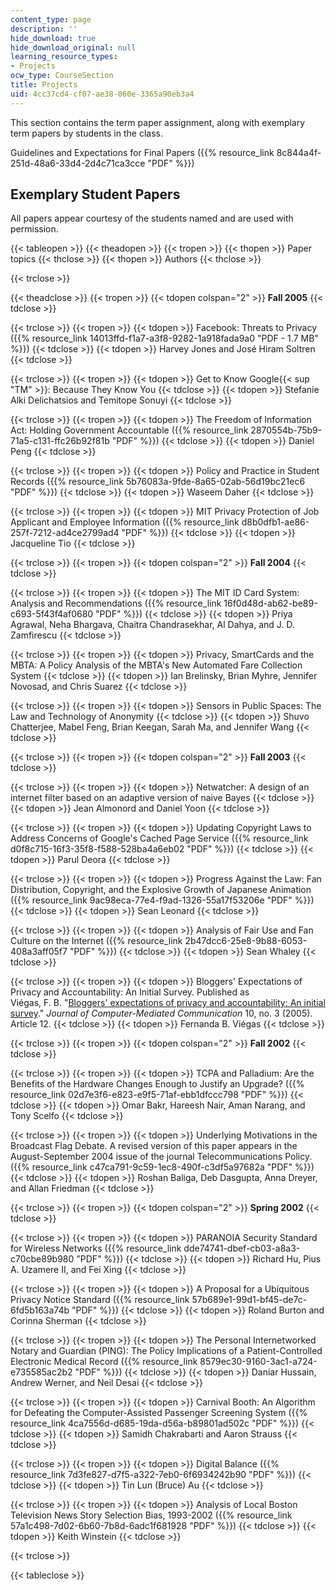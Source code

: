 ```yaml
---
content_type: page
description: ''
hide_download: true
hide_download_original: null
learning_resource_types:
- Projects
ocw_type: CourseSection
title: Projects
uid: 4cc37cd4-cf07-ae38-060e-3365a90eb3a4
---
```


This section contains the term paper assignment, along with exemplary term papers by students in the class.

Guidelines and Expectations for Final Papers ({{% resource_link 8c844a4f-251d-48a6-33d4-2d4c71ca3cce "PDF" %}})

Exemplary Student Papers
------------------------

All papers appear courtesy of the students named and are used with permission.

{{< tableopen >}}
{{< theadopen >}}
{{< tropen >}}
{{< thopen >}}
Paper topics
{{< thclose >}}
{{< thopen >}}
Authors
{{< thclose >}}

{{< trclose >}}

{{< theadclose >}}
{{< tropen >}}
{{< tdopen colspan="2" >}}
**Fall 2005**
{{< tdclose >}}

{{< trclose >}}
{{< tropen >}}
{{< tdopen >}}
Facebook: Threats to Privacy ({{% resource_link 14013ffd-f1a7-a3f8-9282-1a918fada9a0 "PDF - 1.7 MB" %}})
{{< tdclose >}}
{{< tdopen >}}
Harvey Jones and José Hiram Soltren
{{< tdclose >}}

{{< trclose >}}
{{< tropen >}}
{{< tdopen >}}
Get to Know Google{{< sup "TM" >}}: Because They Know You
{{< tdclose >}}
{{< tdopen >}}
Stefanie Alki Delichatsios and Temitope Sonuyi
{{< tdclose >}}

{{< trclose >}}
{{< tropen >}}
{{< tdopen >}}
The Freedom of Information Act: Holding Government Accountable ({{% resource_link 2870554b-75b9-71a5-c131-ffc26b92f81b "PDF" %}})
{{< tdclose >}}
{{< tdopen >}}
Daniel Peng
{{< tdclose >}}

{{< trclose >}}
{{< tropen >}}
{{< tdopen >}}
Policy and Practice in Student Records ({{% resource_link 5b76083a-9fde-8a65-02ab-56d19bc21ec6 "PDF" %}})
{{< tdclose >}}
{{< tdopen >}}
Waseem Daher
{{< tdclose >}}

{{< trclose >}}
{{< tropen >}}
{{< tdopen >}}
MIT Privacy Protection of Job Applicant and Employee Information ({{% resource_link d8b0dfb1-ae86-257f-7212-ad4ce2799ad4 "PDF" %}})
{{< tdclose >}}
{{< tdopen >}}
Jacqueline Tio
{{< tdclose >}}

{{< trclose >}}
{{< tropen >}}
{{< tdopen colspan="2" >}}
**Fall 2004**
{{< tdclose >}}

{{< trclose >}}
{{< tropen >}}
{{< tdopen >}}
The MIT ID Card System: Analysis and Recommendations ({{% resource_link 16f0d48d-ab62-be89-c693-5f43f4af0680 "PDF" %}})
{{< tdclose >}}
{{< tdopen >}}
Priya Agrawal, Neha Bhargava, Chaitra Chandrasekhar, Al Dahya, and J. D. Zamfirescu
{{< tdclose >}}

{{< trclose >}}
{{< tropen >}}
{{< tdopen >}}
Privacy, SmartCards and the MBTA: A Policy Analysis of the MBTA's New Automated Fare Collection System
{{< tdclose >}}
{{< tdopen >}}
Ian Brelinsky, Brian Myhre, Jennifer Novosad, and Chris Suarez
{{< tdclose >}}

{{< trclose >}}
{{< tropen >}}
{{< tdopen >}}
Sensors in Public Spaces: The Law and Technology of Anonymity
{{< tdclose >}}
{{< tdopen >}}
Shuvo Chatterjee, Mabel Feng, Brian Keegan, Sarah Ma, and Jennifer Wang
{{< tdclose >}}

{{< trclose >}}
{{< tropen >}}
{{< tdopen colspan="2" >}}
**Fall 2003**
{{< tdclose >}}

{{< trclose >}}
{{< tropen >}}
{{< tdopen >}}
Netwatcher: A design of an internet filter based on an adaptive version of naive Bayes
{{< tdclose >}}
{{< tdopen >}}
Jean Almonord and Daniel Yoon
{{< tdclose >}}

{{< trclose >}}
{{< tropen >}}
{{< tdopen >}}
Updating Copyright Laws to Address Concerns of Google's Cached Page Service ({{% resource_link d0f8c715-16f3-35f8-f588-528ba4a6eb02 "PDF" %}})
{{< tdclose >}}
{{< tdopen >}}
Parul Deora
{{< tdclose >}}

{{< trclose >}}
{{< tropen >}}
{{< tdopen >}}
Progress Against the Law: Fan Distribution, Copyright, and the Explosive Growth of Japanese Animation ({{% resource_link 9ac98eca-77e4-f9ad-1326-55a17f53206e "PDF" %}})
{{< tdclose >}}
{{< tdopen >}}
Sean Leonard
{{< tdclose >}}

{{< trclose >}}
{{< tropen >}}
{{< tdopen >}}
Analysis of Fair Use and Fan Culture on the Internet ({{% resource_link 2b47dcc6-25e8-9b88-6053-408a3aff05f7 "PDF" %}})
{{< tdclose >}}
{{< tdopen >}}
Sean Whaley
{{< tdclose >}}

{{< trclose >}}
{{< tropen >}}
{{< tdopen >}}
Bloggers' Expectations of Privacy and Accountability: An Initial Survey. Published as  
Viégas, F. B. "[Bloggers' expectations of privacy and accountability: An initial survey](http://jcmc.indiana.edu/vol10/issue3/viegas.html)." _Journal of Computer-Mediated Communication_ 10, no. 3 (2005). Article 12.
{{< tdclose >}}
{{< tdopen >}}
Fernanda B. Viégas
{{< tdclose >}}

{{< trclose >}}
{{< tropen >}}
{{< tdopen colspan="2" >}}
**Fall 2002**
{{< tdclose >}}

{{< trclose >}}
{{< tropen >}}
{{< tdopen >}}
TCPA and Palladium: Are the Benefits of the Hardware Changes Enough to Justify an Upgrade? ({{% resource_link 02d7e3f6-e823-e9f5-71af-ebb1dfccc798 "PDF" %}})
{{< tdclose >}}
{{< tdopen >}}
Omar Bakr, Hareesh Nair, Aman Narang, and Tony Scelfo
{{< tdclose >}}

{{< trclose >}}
{{< tropen >}}
{{< tdopen >}}
Underlying Motivations in the Broadcast Flag Debate. A revised version of this paper appears in the August-September 2004 issue of the journal Telecommunications Policy. ({{% resource_link c47ca791-9c59-1ec8-490f-c3df5a97682a "PDF" %}})
{{< tdclose >}}
{{< tdopen >}}
Roshan Baliga, Deb Dasgupta, Anna Dreyer, and Allan Friedman
{{< tdclose >}}

{{< trclose >}}
{{< tropen >}}
{{< tdopen colspan="2" >}}
**Spring 2002**
{{< tdclose >}}

{{< trclose >}}
{{< tropen >}}
{{< tdopen >}}
PARANOIA Security Standard for Wireless Networks ({{% resource_link dde74741-dbef-cb03-a8a3-c70cbe89b980 "PDF" %}})
{{< tdclose >}}
{{< tdopen >}}
Richard Hu, Pius A. Uzamere II, and Fei Xing
{{< tdclose >}}

{{< trclose >}}
{{< tropen >}}
{{< tdopen >}}
A Proposal for a Ubiquitous Privacy Notice Standard ({{% resource_link 57b689e1-99d1-bf45-de7c-6fd5b163a74b "PDF" %}})
{{< tdclose >}}
{{< tdopen >}}
Roland Burton and Corinna Sherman
{{< tdclose >}}

{{< trclose >}}
{{< tropen >}}
{{< tdopen >}}
The Personal Internetworked Notary and Guardian (PING): The Policy Implications of a Patient-Controlled Electronic Medical Record ({{% resource_link 8579ec30-9160-3ac1-a724-e735585ac2b2 "PDF" %}})
{{< tdclose >}}
{{< tdopen >}}
Daniar Hussain, Andrew Werner, and Neil Desai
{{< tdclose >}}

{{< trclose >}}
{{< tropen >}}
{{< tdopen >}}
Carnival Booth: An Algorithm for Defeating the Computer-Assisted Passenger Screening System ({{% resource_link 4ca7556d-d685-19da-d56a-b89801ad502c "PDF" %}})
{{< tdclose >}}
{{< tdopen >}}
Samidh Chakrabarti and Aaron Strauss
{{< tdclose >}}

{{< trclose >}}
{{< tropen >}}
{{< tdopen >}}
Digital Balance ({{% resource_link 7d3fe827-d7f5-a322-7eb0-6f6934242b90 "PDF" %}})
{{< tdclose >}}
{{< tdopen >}}
Tin Lun (Bruce) Au
{{< tdclose >}}

{{< trclose >}}
{{< tropen >}}
{{< tdopen >}}
Analysis of Local Boston Television News Story Selection Bias, 1993-2002 ({{% resource_link 57a1c498-7d02-6b60-7b8d-6adc1f681928 "PDF" %}})
{{< tdclose >}}
{{< tdopen >}}
Keith Winstein
{{< tdclose >}}

{{< trclose >}}

{{< tableclose >}}